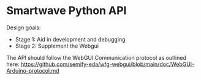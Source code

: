 # Smartwave Python API

Design goals:
   - Stage 1: Aid in development and debugging
   - Stage 2: Supplement the Webgui


The API should follow the WebGUI Communication protocol as outlined here:
https://github.com/semify-eda/wfg-webgui/blob/main/doc/WebGUI-Arduino-protocol.md
